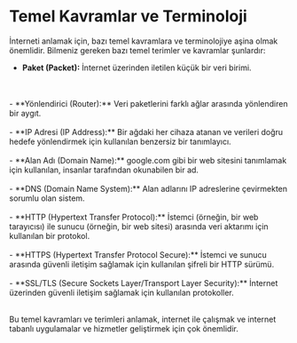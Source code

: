 # Temel Kavramlar ve Terminoloji

İnterneti anlamak için, bazı temel kavramlara ve terminolojiye aşina olmak önemlidir. Bilmeniz gereken bazı temel terimler ve kavramlar şunlardır:


- **Paket (Packet):** İnternet üzerinden iletilen küçük bir veri birimi.
<br>
<br>
- **Yönlendirici (Router):** Veri paketlerini farklı ağlar arasında yönlendiren bir aygıt.
<br>
<br>
- **IP Adresi (IP Address):** Bir ağdaki her cihaza atanan ve verileri doğru hedefe yönlendirmek için kullanılan benzersiz bir tanımlayıcı.
<br>
<br>
- **Alan Adı (Domain Name):** google.com gibi bir web sitesini tanımlamak için kullanılan, insanlar tarafından okunabilen bir ad.
<br>
<br>
- **DNS (Domain Name System):** Alan adlarını IP adreslerine çevirmekten sorumlu olan sistem.
<br>
<br>
- **HTTP (Hypertext Transfer Protocol):** İstemci (örneğin, bir web tarayıcısı) ile sunucu (örneğin, bir web sitesi) arasında veri aktarımı için kullanılan bir protokol.
<br>
<br>
- **HTTPS (Hypertext Transfer Protocol Secure):** İstemci ve sunucu arasında güvenli iletişim sağlamak için kullanılan şifreli bir HTTP sürümü.
<br>
<br>
- **SSL/TLS (Secure Sockets Layer/Transport Layer Security):** İnternet üzerinden güvenli iletişim sağlamak için kullanılan protokoller.
<br>
<br>

Bu temel kavramları ve terimleri anlamak, internet ile çalışmak ve internet tabanlı uygulamalar ve hizmetler geliştirmek için çok önemlidir.